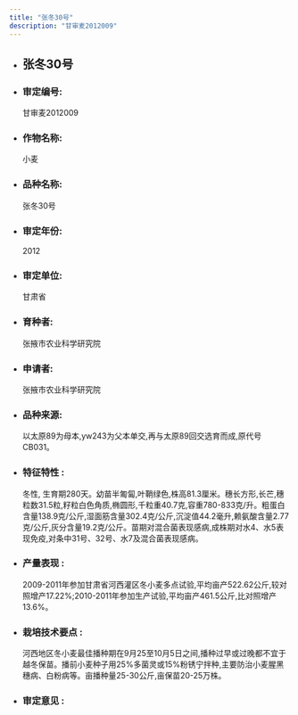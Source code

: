```yaml
---
title: "张冬30号"
description: "甘审麦2012009"
---
```

* ## 张冬30号
* ###  审定编号:  
   甘审麦2012009

*  ### 作物名称:  
   小麦

*   ###  品种名称: 
    张冬30号

*   ### 审定年份: 
    2012

*   ### 审定单位:  
    甘肃省

*   ### 育种者:  
    张掖市农业科学研究院

*   ### 申请者:  
    张掖市农业科学研究院

*   ### 品种来源:  
    以太原89为母本,yw243为父本单交,再与太原89回交选育而成,原代号CB031。

*   ### 特征特性 : 
    冬性, 生育期280天。幼苗半匍匐,叶鞘绿色,株高81.3厘米。穗长方形,长芒,穗粒数31.5粒,籽粒白色角质,椭圆形,千粒重40.7克,容重780-833克/升。粗蛋白含量138.9克/公斤,湿面筋含量302.4克/公斤,沉淀值44.2毫升,赖氨酸含量2.77克/公斤,灰分含量19.2克/公斤。苗期对混合菌表现感病,成株期对水4、水5表现免疫,对条中31号、32号、水7及混合菌表现感病。 

*   ### 产量表现 : 
    2009-2011年参加甘肃省河西灌区冬小麦多点试验,平均亩产522.62公斤,较对照增产17.22%;2010-2011年参加生产试验,平均亩产461.5公斤,比对照增产13.6%。

*   ### 栽培技术要点 : 
    河西地区冬小麦最佳播种期在9月25至10月5日之间,播种过早或过晚都不宜于越冬保苗。播前小麦种子用25%多菌灵或15%粉锈宁拌种,主要防治小麦腥黑穗病、白粉病等。亩播种量25-30公斤,亩保苗20-25万株。

*   ### 审定意见 : 
    
